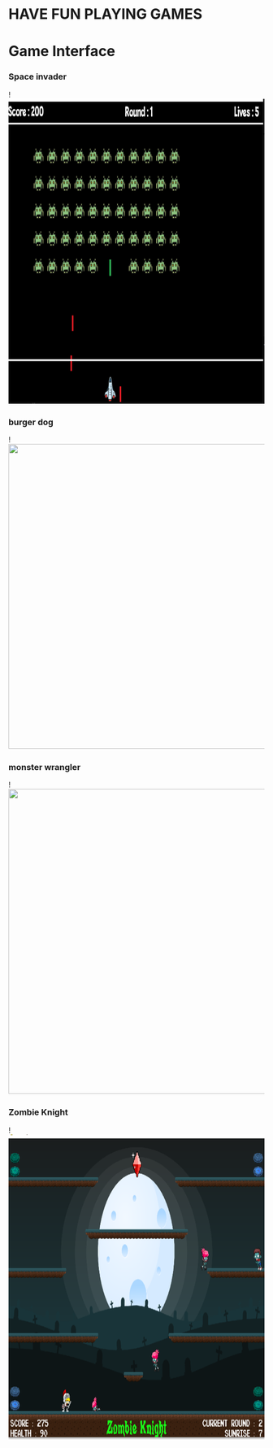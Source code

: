 # HAVE FUN PLAYING GAMES

# Game Interface
### Space invader
!<img src="Space Invader/spaceinvader.png" alt="Space Invader" height="600" width="600"/>
### burger dog
!<img src=".png"  height="600" width="600"/>
### monster wrangler
!<img src=".png"  height="600" width="600"/>
### Zombie Knight
!<img src="zombie_knight_game/zombieknight.png" alt="Game Interface" height="600" width="600"/>
